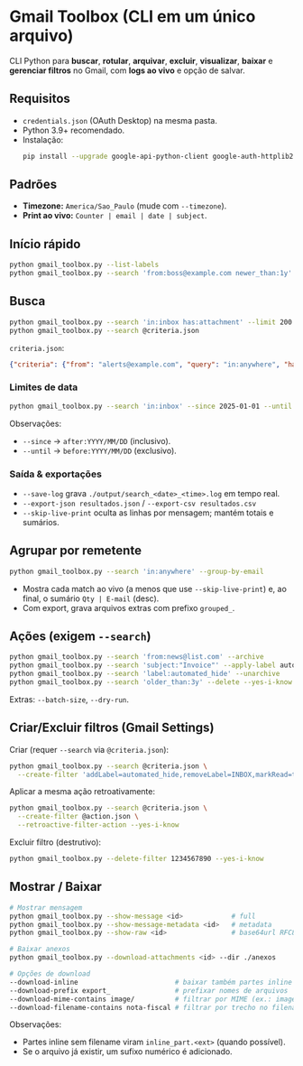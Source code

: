 
# Gmail Toolbox (CLI em um único arquivo)

CLI Python para **buscar**, **rotular**, **arquivar**, **excluir**, **visualizar**, **baixar** e **gerenciar filtros** no Gmail, com **logs ao vivo** e opção de salvar.

## Requisitos
- `credentials.json` (OAuth Desktop) na mesma pasta.
- Python 3.9+ recomendado.
- Instalação:
  ```bash
  pip install --upgrade google-api-python-client google-auth-httplib2 google-auth-oauthlib
  ```

## Padrões
- **Timezone:** `America/Sao_Paulo` (mude com `--timezone`).
- **Print ao vivo:** `Counter | email | date | subject`.

## Início rápido
```bash
python gmail_toolbox.py --list-labels
python gmail_toolbox.py --search 'from:boss@example.com newer_than:1y' --save-log
```

## Busca
```bash
python gmail_toolbox.py --search 'in:inbox has:attachment' --limit 200
python gmail_toolbox.py --search @criteria.json
```
`criteria.json`:
```json
{"criteria": {"from": "alerts@example.com", "query": "in:anywhere", "hasAttachment": false}}
```

### Limites de data
```bash
python gmail_toolbox.py --search 'in:inbox' --since 2025-01-01 --until 2025-03-01
```
Observações:
- `--since` → `after:YYYY/MM/DD` (inclusivo).
- `--until` → `before:YYYY/MM/DD` (exclusivo).

### Saída & exportações
- `--save-log` grava `./output/search_<date>_<time>.log` em tempo real.
- `--export-json resultados.json` / `--export-csv resultados.csv`
- `--skip-live-print` oculta as linhas por mensagem; mantém totais e sumários.

## Agrupar por remetente
```bash
python gmail_toolbox.py --search 'in:anywhere' --group-by-email
```
- Mostra cada match ao vivo (a menos que use `--skip-live-print`) e, ao final, o sumário `Qty | E-mail` (desc).
- Com export, grava arquivos extras com prefixo `grouped_`.

## Ações (exigem `--search`)
```bash
python gmail_toolbox.py --search 'from:news@list.com' --archive
python gmail_toolbox.py --search 'subject:"Invoice"' --apply-label automated_hide
python gmail_toolbox.py --search 'label:automated_hide' --unarchive
python gmail_toolbox.py --search 'older_than:3y' --delete --yes-i-know    # destrutivo
```
Extras: `--batch-size`, `--dry-run`.

## Criar/Excluir filtros (Gmail Settings)
Criar (requer `--search` via `@criteria.json`):
```bash
python gmail_toolbox.py --search @criteria.json \
  --create-filter 'addLabel=automated_hide,removeLabel=INBOX,markRead=true'
```
Aplicar a mesma ação retroativamente:
```bash
python gmail_toolbox.py --search @criteria.json \
  --create-filter @action.json \
  --retroactive-filter-action --yes-i-know
```
Excluir filtro (destrutivo):
```bash
python gmail_toolbox.py --delete-filter 1234567890 --yes-i-know
```

## Mostrar / Baixar
```bash
# Mostrar mensagem
python gmail_toolbox.py --show-message <id>            # full
python gmail_toolbox.py --show-message-metadata <id>   # metadata
python gmail_toolbox.py --show-raw <id>                # base64url RFC822

# Baixar anexos
python gmail_toolbox.py --download-attachments <id> --dir ./anexos

# Opções de download
--download-inline                        # baixar também partes inline (body.data)
--download-prefix export_                # prefixar nomes de arquivos
--download-mime-contains image/          # filtrar por MIME (ex.: image/, pdf)
--download-filename-contains nota-fiscal # filtrar por trecho no filename
```

Observações:
- Partes inline sem filename viram `inline_part.<ext>` (quando possível).
- Se o arquivo já existir, um sufixo numérico é adicionado.
